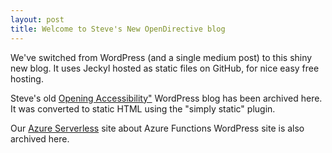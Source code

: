 ```yaml
---
layout: post
title: Welcome to Steve's New OpenDirective blog
---
```


<div class="message">
  We've switched from WordPress (and a single medium post) to this shiny new blog. It uses Jeckyl hosted as static files on GitHub, for nice easy free hosting.
</div>

Steve's old [Opening Accessibility"](/openingaccessibility/index.html) WordPress blog has been archived here. It was converted to static HTML using the "simply static" plugin.

Our [Azure Serverless](/azureserverless/index.html) site about Azure Functions WordPress site is also archived here.
